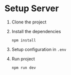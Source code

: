 # Setup Server 
1. Clone the project

2. Install the dependencies
   ```
   npm install
   ```

3. Setup configuration in `.env`

4. Run project 
   ```
   npm run dev
   ```
